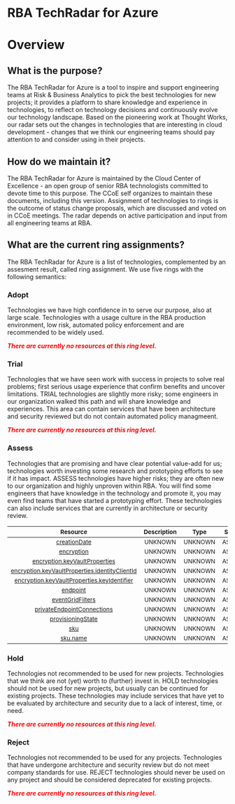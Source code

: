 
RBA TechRadar for Azure
=======================

# Overview

## What is the purpose?


The RBA TechRadar for Azure is a tool to inspire and support engineering teams at Risk & Business Analytics to pick the best technologies for new projects; it provides a platform to share knowledge and experience in technologies, to reflect on technology decisions and continuously evolve our technology landscape.  Based on the pioneering work at Thought Works, our radar sets out the changes in technologies that are interesting in cloud development - changes that we think our engineering teams should pay attention to and consider using in their projects.
## How do we maintain it?


The RBA TechRadar for Azure is maintained by the Cloud Center of Excellence - an open group of senior RBA technologists committed to devote time to this purpose.  The CCoE self organizes to maintain these documents, including this version.  Assignment of technologies to rings is the outcome of status change proposals, which are discussed and voted on in CCoE meetings.  The radar depends on active participation and input from all engineering teams at RBA.
## What are the current ring assignments?


The RBA TechRadar for Azure is a list of technologies, complemented by an assesment result, called ring assignment.  We use five rings with the following semantics:
### Adopt


Technologies we have high confidence in to serve our purpose, also at large scale.  Technologies with a usage culture in the RBA production environment, low risk, automated policy enforcement and are recommended to be widely used.  
  
***<font color="red"> There are currently no resources at this ring level. </font>***
### Trial


Technologies that we have seen work with success in projects to solve real problems;  first serious usage experience that confirm benefits and uncover limitations.  TRIAL technologies are slightly more risky; some engineers in our organization walked this path and will share knowledge and experiences.  This area can contain services that have been architecture and security reviewed but do not contain automated policy managmeent.  
  
***<font color="red"> There are currently no resources at this ring level. </font>***
### Assess


Technologies that are promising and have clear potential value-add for us; technologies worth investing some research and prototyping efforts to see if it has impact.  ASSESS technologies have higher risks;  they are often new to our organization and highly unproven within RBA.  You will find some engineers that have knowledge in the technology and promote it, you may even find teams that have started a prototyping effort.  These technologies can also include services that are currently in architecture or security review.  

|<sub>Resource</sub>|<sub>Description</sub>|<sub>Type</sub>|<sub>Status</sub>|
| :---: | :---: | :---: | :---: |
|<sub>[creationDate](https://github.com/openrba/python-azure-techradar/tree/master/Microsoft.AppConfiguration/configurationStores/creationDate)</sub>|<sub>UNKNOWN</sub>|<sub>UNKNOWN</sub>|<sub>ASSESS</sub>|
|<sub>[encryption](https://github.com/openrba/python-azure-techradar/tree/master/Microsoft.AppConfiguration/configurationStores/encryption)</sub>|<sub>UNKNOWN</sub>|<sub>UNKNOWN</sub>|<sub>ASSESS</sub>|
|<sub>[encryption.keyVaultProperties](https://github.com/openrba/python-azure-techradar/tree/master/Microsoft.AppConfiguration/configurationStores/encryption.keyVaultProperties)</sub>|<sub>UNKNOWN</sub>|<sub>UNKNOWN</sub>|<sub>ASSESS</sub>|
|<sub>[encryption.keyVaultProperties.identityClientId](https://github.com/openrba/python-azure-techradar/tree/master/Microsoft.AppConfiguration/configurationStores/encryption.keyVaultProperties.identityClientId)</sub>|<sub>UNKNOWN</sub>|<sub>UNKNOWN</sub>|<sub>ASSESS</sub>|
|<sub>[encryption.keyVaultProperties.keyIdentifier](https://github.com/openrba/python-azure-techradar/tree/master/Microsoft.AppConfiguration/configurationStores/encryption.keyVaultProperties.keyIdentifier)</sub>|<sub>UNKNOWN</sub>|<sub>UNKNOWN</sub>|<sub>ASSESS</sub>|
|<sub>[endpoint](https://github.com/openrba/python-azure-techradar/tree/master/Microsoft.AppConfiguration/configurationStores/endpoint)</sub>|<sub>UNKNOWN</sub>|<sub>UNKNOWN</sub>|<sub>ASSESS</sub>|
|<sub>[eventGridFilters](https://github.com/openrba/python-azure-techradar/tree/master/Microsoft.AppConfiguration/configurationStores/eventGridFilters)</sub>|<sub>UNKNOWN</sub>|<sub>UNKNOWN</sub>|<sub>ASSESS</sub>|
|<sub>[privateEndpointConnections](https://github.com/openrba/python-azure-techradar/tree/master/Microsoft.AppConfiguration/configurationStores/privateEndpointConnections)</sub>|<sub>UNKNOWN</sub>|<sub>UNKNOWN</sub>|<sub>ASSESS</sub>|
|<sub>[provisioningState](https://github.com/openrba/python-azure-techradar/tree/master/Microsoft.AppConfiguration/configurationStores/provisioningState)</sub>|<sub>UNKNOWN</sub>|<sub>UNKNOWN</sub>|<sub>ASSESS</sub>|
|<sub>[sku](https://github.com/openrba/python-azure-techradar/tree/master/Microsoft.AppConfiguration/configurationStores/sku)</sub>|<sub>UNKNOWN</sub>|<sub>UNKNOWN</sub>|<sub>ASSESS</sub>|
|<sub>[sku.name](https://github.com/openrba/python-azure-techradar/tree/master/Microsoft.AppConfiguration/configurationStores/sku.name)</sub>|<sub>UNKNOWN</sub>|<sub>UNKNOWN</sub>|<sub>ASSESS</sub>|

### Hold


Technologies not recommended to be used for new projects. Technologies that we think are not (yet) worth to (further) invest in.  HOLD technologies should not be used for new projects, but usually can be continued for existing projects.  These technologies may include services that have yet to be evaluated by architecture and security due to a lack of interest, time, or need.  
  
***<font color="red"> There are currently no resources at this ring level. </font>***
### Reject


Technologies not recommended to be used for any projects. Technologies that have undergone architecture and security review but do not meet company standards for use.  REJECT technologies should never be used on any project and should be considered deprecated for existing projects.  
  
***<font color="red"> There are currently no resources at this ring level. </font>***